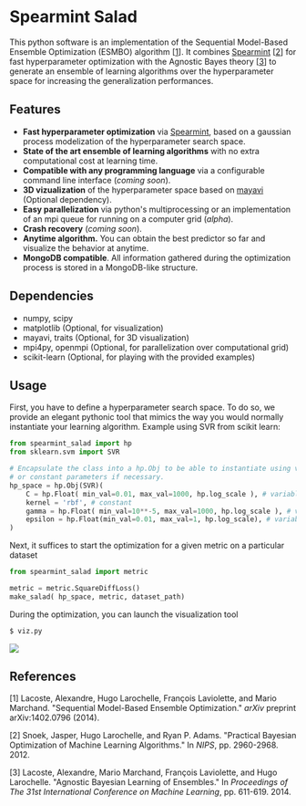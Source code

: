# Spearmint Salad
This python software is an implementation of the Sequential Model-Based Ensemble Optimization (ESMBO) algorithm [[1](http://arxiv.org/abs/1402.0796)].  It combines [Spearmint](https://github.com/JasperSnoek/spearmint) [[2](https://nips.cc/Conferences/2012/Program/event.php?ID=3571)] for fast hyperparameter optimization with the Agnostic Bayes theory [[3](http://jmlr.org/proceedings/papers/v32/lacoste14.html)] to generate an ensemble of learning algorithms over the hyperparameter space for increasing the generalization performances.

## Features
* **Fast hyperparameter optimization** via [Spearmint](https://github.com/JasperSnoek/spearmint), based on a gaussian process modelization of the hyperparameter search space.
* **State of the art ensemble of learning algorithms** with no extra computational cost at learning time. 
* **Compatible with any programming language** via a configurable command line interface (*coming soon*).
* **3D vizualization** of the hyperparameter space based on [mayavi](http://code.enthought.com/projects/mayavi/) (Optional dependency).
* **Easy parallelization** via python's multiprocessing or an implementation of an mpi queue for running on a computer grid (*alpha*).
* **Crash recovery** (*coming soon*). 
* **Anytime algorithm.** You can obtain the best predictor so far and visualize the behavior at anytime.
* **MongoDB compatible**. All information gathered during the optimization process is stored in a MongoDB-like structure. 

## Dependencies
* numpy, scipy
* matplotlib (Optional, for visualization)
* mayavi, traits (Optional, for 3D visualization)
* mpi4py, openmpi (Optional, for parallelization over computational grid)
* scikit-learn (Optional, for playing with the provided examples)

## Usage

First, you have to define a hyperparameter search space. To do so, we provide an elegant pythonic tool that mimics the way you would normally instantiate your learning algorithm. Example using SVR from scikit learn:
```python
from spearmint_salad import hp
from sklearn.svm import SVR

# Encapsulate the class into a hp.Obj to be able to instantiate using variable parameters 
# or constant parameters if necessary.
hp_space = hp.Obj(SVR)(
    C = hp.Float( min_val=0.01, max_val=1000, hp.log_scale ), # variable
    kernel = 'rbf', # constant
    gamma = hp.Float( min_val=10**-5, max_val=1000, hp.log_scale ), # variable
    epsilon = hp.Float(min_val=0.01, max_val=1, hp.log_scale), # variable
)
```
Next, it suffices to start the optimization for a given metric on a particular dataset

```python
from spearmint_salad import metric

metric = metric.SquareDiffLoss()
make_salad( hp_space, metric, dataset_path)
```
During the optimization, you can launch the visualization tool
```bash
$ viz.py
```

![](https://raw.github.com/wiki/recursix/spearmint-salad/viz.png)

## References
[1] Lacoste, Alexandre, Hugo Larochelle, François Laviolette, and Mario Marchand. "Sequential Model-Based Ensemble Optimization." *arXiv* preprint arXiv:1402.0796 (2014).

[2] Snoek, Jasper, Hugo Larochelle, and Ryan P. Adams. "Practical Bayesian Optimization of Machine Learning Algorithms." In *NIPS*, pp. 2960-2968. 2012.

[3] Lacoste, Alexandre, Mario Marchand, François Laviolette, and Hugo Larochelle. "Agnostic Bayesian Learning of Ensembles." In *Proceedings of The 31st International Conference on Machine Learning*, pp. 611-619. 2014.

